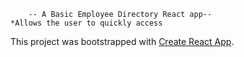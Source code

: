         -- A Basic Employee Directory React app--
    *Allows the user to quickly access



This project was bootstrapped with [Create React App](https://github.com/facebook/create-react-app).
